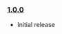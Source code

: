 ### [1.0.0](https://github.com/andymikulski/watch-yo-profamity/releases/tag/v1.0.0)

- Initial release
